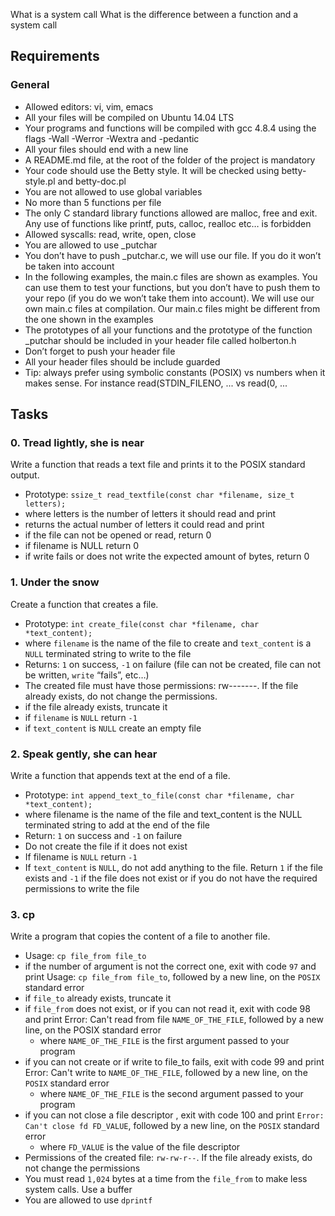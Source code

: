 What is a system call
What is the difference between a function and a system call

## Requirements

### General
* Allowed editors: vi, vim, emacs
* All your files will be compiled on Ubuntu 14.04 LTS
* Your programs and functions will be compiled with gcc 4.8.4 using the flags -Wall -Werror -Wextra and -pedantic
* All your files should end with a new line
* A README.md file, at the root of the folder of the project is mandatory
* Your code should use the Betty style. It will be checked using betty-style.pl and betty-doc.pl
* You are not allowed to use global variables
* No more than 5 functions per file
* The only C standard library functions allowed are malloc, free and exit. Any use of functions like printf, puts, calloc, realloc etc… is forbidden
* Allowed syscalls: read, write, open, close
* You are allowed to use _putchar
* You don’t have to push _putchar.c, we will use our file. If you do it won’t be taken into account
* In the following examples, the main.c files are shown as examples. You can use them to test your functions, but you don’t have to push them to your repo (if you do we won’t take them into account). We will use our own main.c files at compilation. Our main.c files might be different from the one shown in the examples
* The prototypes of all your functions and the prototype of the function _putchar should be included in your header file called holberton.h
* Don’t forget to push your header file
* All your header files should be include guarded
* Tip: always prefer using symbolic constants (POSIX) vs numbers when it makes sense. For instance read(STDIN_FILENO, ... vs read(0, ...


## Tasks

### 0. Tread lightly, she is near
Write a function that reads a text file and prints it to the POSIX standard output.

* Prototype: ```ssize_t read_textfile(const char *filename, size_t letters);```
* where letters is the number of letters it should read and print
* returns the actual number of letters it could read and print
* if the file can not be opened or read, return 0
* if filename is NULL return 0
* if write fails or does not write the expected amount of bytes, return 0

### 1. Under the snow

Create a function that creates a file.

* Prototype: ```int create_file(const char *filename, char *text_content);```
* where ```filename``` is the name of the file to create and ```text_content``` is a ```NULL``` terminated string to write to the file
* Returns: ```1``` on success, ```-1``` on failure (file can not be created, file can not be written, ```write``` “fails”, etc…)
* The created file must have those permissions: rw-------. If the file already exists, do not change the permissions.
* if the file already exists, truncate it
* if ```filename``` is ```NULL``` return ```-1```
* if ```text_content``` is ```NULL``` create an empty file

### 2. Speak gently, she can hear
Write a function that appends text at the end of a file.

* Prototype: ```int append_text_to_file(const char *filename, char *text_content);```
* where filename is the name of the file and text_content is the NULL terminated string to add at the end of the file
* Return: ```1``` on success and ```-1``` on failure
* Do not create the file if it does not exist
* If filename is ```NULL``` return ```-1```
* If ```text_content``` is ```NULL```, do not add anything to the file. Return ```1``` if the file exists and ```-1``` if the file does not exist or if you do not have the required permissions to write the file

### 3. cp

Write a program that copies the content of a file to another file.

* Usage: ```cp file_from file_to```
* if the number of argument is not the correct one, exit with code ```97``` and print Usage: ```cp file_from file_to```, followed by a new line, on the ```POSIX``` standard error
* if ```file_to``` already exists, truncate it
* if ```file_from``` does not exist, or if you can not read it, exit with code 98 and print Error: Can't read from file ```NAME_OF_THE_FILE```, followed by a new line, on the POSIX standard error
	* where ```NAME_OF_THE_FILE``` is the first argument passed to your program
* if you can not create or if write to file_to fails, exit with code 99 and print Error: Can't write to ```NAME_OF_THE_FILE```, followed by a new line, on the ```POSIX``` standard error
	* where ```NAME_OF_THE_FILE``` is the second argument passed to your program
* if you can not close a file descriptor , exit with code 100 and print ```Error: Can't close fd FD_VALUE```, followed by a new line, on the ```POSIX``` standard error
	* where ```FD_VALUE``` is the value of the file descriptor
* Permissions of the created file: ```rw-rw-r--```. If the file already exists, do not change the permissions
* You must read ```1,024``` bytes at a time from the ```file_from``` to make less system calls. Use a buffer
* You are allowed to use ```dprintf```

